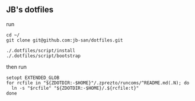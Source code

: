## JB's dotfiles
run
```
cd ~/
git clone git@github.com:jb-san/dotfiles.git

./.dotfiles/script/install
./.dotfiles/script/bootstrap
```

then  run
```
setopt EXTENDED_GLOB
for rcfile in "${ZDOTDIR:-$HOME}"/.zprezto/runcoms/^README.md(.N); do
  ln -s "$rcfile" "${ZDOTDIR:-$HOME}/.${rcfile:t}"
done
```
